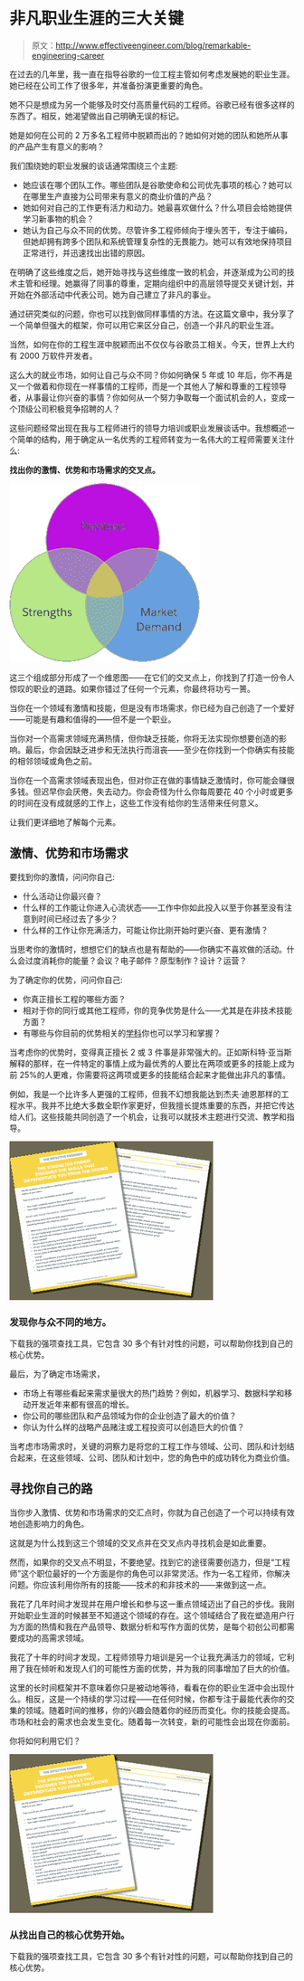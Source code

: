 # 非凡职业生涯的三大关键

> 原文：<http://www.effectiveengineer.com/blog/remarkable-engineering-career>

在过去的几年里，我一直在指导谷歌的一位工程主管如何考虑发展她的职业生涯。她已经在公司工作了很多年，并准备扮演更重要的角色。

她不只是想成为另一个能够及时交付高质量代码的工程师。谷歌已经有很多这样的东西了。相反，她渴望做出自己明确无误的标记。

她是如何在公司的 2 万多名工程师中脱颖而出的？她如何对她的团队和她所从事的产品产生有意义的影响？

我们围绕她的职业发展的谈话通常围绕三个主题:

*   她应该在哪个团队工作。哪些团队是谷歌使命和公司优先事项的核心？她可以在哪里生产直接为公司带来有意义的商业价值的产品？
*   她如何对自己的工作更有活力和动力。她最喜欢做什么？什么项目会给她提供学习新事物的机会？
*   她认为自己与众不同的优势。尽管许多工程师倾向于埋头苦干，专注于编码，但她却拥有跨多个团队和系统管理复杂性的无畏能力。她可以有效地保持项目正常进行，并迅速找出出错的原因。

在明确了这些维度之后，她开始寻找与这些维度一致的机会，并逐渐成为公司的技术主管和经理。她赢得了同事的尊重，定期向组织中的高层领导提交关键计划，并开始在外部活动中代表公司。她为自己建立了非凡的事业。

通过研究类似的问题，你也可以找到做同样事情的方法。在这篇文章中，我分享了一个简单但强大的框架，你可以用它来区分自己，创造一个非凡的职业生涯。

当然，如何在你的工程生涯中脱颖而出不仅仅与谷歌员工相关。今天，世界上大约有 2000 万软件开发者。

这么大的就业市场，如何让自己与众不同？你如何确保 5 年或 10 年后，你不再是又一个做着和你现在一样事情的工程师，而是一个其他人了解和尊重的工程领导者，从事最让你兴奋的事情？你如何从一个努力争取每一个面试机会的人，变成一个顶级公司积极竞争招聘的人？

这些问题经常出现在我与工程师进行的领导力培训或职业发展谈话中。我想概述一个简单的结构，用于确定从一名优秀的工程师转变为一名伟大的工程师需要关注什么:

**找出你的激情、优势和市场需求的交叉点。**

![3 Keys to a Remarkable Career](img/55e5a961dbe7d483ef219d8041737c74.png)

这三个组成部分形成了一个维恩图——在它们的交叉点上，你找到了打造一份令人惊叹的职业的道路。如果你错过了任何一个元素，你最终将功亏一篑。

当你在一个领域有激情和技能，但是没有市场需求，你已经为自己创造了一个爱好——可能是有趣和值得的——但不是一个职业。

当你对一个高需求领域充满热情，但你缺乏技能，你将无法实现你想要创造的影响。最后，你会因缺乏进步和无法执行而沮丧——至少在你找到一个你确实有技能的相邻领域或角色之前。

当你在一个高需求领域表现出色，但对你正在做的事情缺乏激情时，你可能会赚很多钱。但迟早你会厌倦，失去动力。你会奇怪为什么你每周要花 40 个小时或更多的时间在没有成就感的工作上，这些工作没有给你的生活带来任何意义。

让我们更详细地了解每个元素。

## 激情、优势和市场需求

要找到你的激情，问问你自己:

*   什么活动让你最兴奋？
*   什么样的工作能让你进入心流状态——工作中你如此投入以至于你甚至没有注意到时间已经过去了多少？
*   什么样的工作让你充满活力，可能让你比刚开始时更兴奋、更有激情？

当思考你的激情时，想想它们的缺点也是有帮助的——你确实不喜欢做的活动。什么会过度消耗你的能量？会议？电子邮件？原型制作？设计？运营？

为了确定你的优势，问问你自己:

*   你真正擅长工程的哪些方面？
*   相对于你的同行或其他工程师，你的竞争优势是什么——尤其是在非技术技能方面？
*   有哪些与你目前的优势相关的[学科](/blog/master-adjacent-disciplines)你也可以学习和掌握？

当考虑你的优势时，变得真正擅长 2 或 3 件事是非常强大的。正如斯科特·亚当斯解释的那样，在一件特定的事情上成为最优秀的人要比在两项或更多的技能上成为前 25%的人更难，你需要将这两项或更多的技能结合起来才能做出非凡的事情。

例如，我是一个比许多人更强的工程师，但我不幻想我能达到杰夫·迪恩那样的工程水平。我并不比绝大多数全职作家更好，但我擅长提炼重要的东西，并把它传达给人们。这些技能共同创造了一个机会，让我可以就技术主题进行交流、教学和指导。

![](img/60b91b79dd037408dad785d588bed6e7.png)

### 发现你与众不同的地方。

下载我的强项查找工具，它包含 30 多个有针对性的问题，可以帮助你找到自己的核心优势。

最后，为了确定市场需求，

*   市场上有哪些看起来需求量很大的热门趋势？例如，机器学习、数据科学和移动开发近年来都有很高的增长。
*   你公司的哪些团队和产品领域为你的企业创造了最大的价值？
*   你认为什么样的战略产品赌注或工程投资可以创造巨大的价值？

当考虑市场需求时，关键的洞察力是将您的工程工作与领域、公司、团队和计划结合起来，在这些领域、公司、团队和计划中，您的角色中的成功转化为商业价值。

## 寻找你自己的路

当你步入激情、优势和市场需求的交汇点时，你就为自己创造了一个可以持续有效地创造影响力的角色。

这就是为什么找到这三个领域的交叉点并在交叉点内寻找机会是如此重要。

然而，如果你的交叉点不明显，不要绝望。找到它的途径需要创造力，但是“工程师”这个职位最好的一个方面是你的角色可以非常灵活。作为一名工程师，你解决问题。你应该利用你所有的技能——技术的和非技术的——来做到这一点。

我花了几年时间才发现并在用户增长和参与这一重点领域迈出了自己的步伐。我刚开始职业生涯的时候甚至不知道这个领域的存在。这个领域结合了我在塑造用户行为方面的热情和我在产品领导、数据分析和写作方面的优势，是每个初创公司都需要成功的高需求领域。

我花了十年的时间才发现，工程师领导力培训是另一个让我充满活力的领域，它利用了我在倾听和发现人们的可能性方面的优势，并为我的同事增加了巨大的价值。

这里的长时间框架并不意味着你只是被动地等待，看看在你的职业生涯中会出现什么。相反，这是一个持续的学习过程——在任何时候，你都专注于最能代表你的交集的领域。随着时间的推移，你的兴趣会随着你的经历而变化。你的技能会提高。市场和社会的需求也会发生变化。随着每一次转变，新的可能性会出现在你面前。

你将如何利用它们？

![](img/60b91b79dd037408dad785d588bed6e7.png)

### 从找出自己的核心优势开始。

下载我的强项查找工具，它包含 30 多个有针对性的问题，可以帮助你找到自己的核心优势。